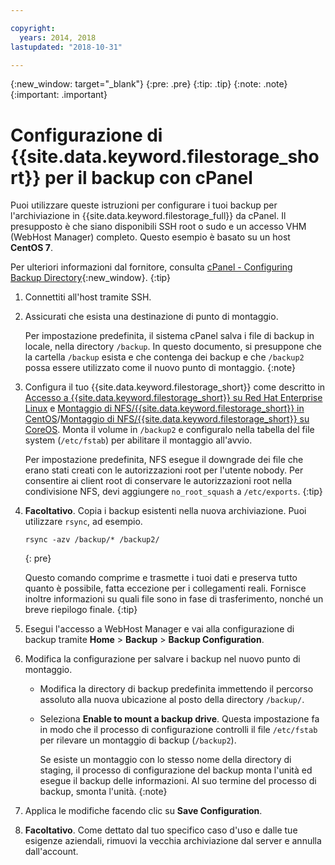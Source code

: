 ```yaml
---

copyright:
  years: 2014, 2018
lastupdated: "2018-10-31"

---
```

{:new_window: target="_blank"}
{:pre: .pre}
{:tip: .tip}
{:note: .note}
{:important: .important}

# Configurazione di {{site.data.keyword.filestorage_short}} per il backup con cPanel

Puoi utilizzare queste istruzioni per configurare i tuoi backup per l'archiviazione in {{site.data.keyword.filestorage_full}} da cPanel. Il presupposto è che siano disponibili SSH root o sudo e un accesso VHM (WebHost Manager) completo. Questo esempio è basato su un host **CentOS 7**.

Per ulteriori informazioni dal fornitore, consulta [cPanel - Configuring Backup Directory](https://docs.cpanel.net/display/68Docs/Backup+Configuration#BackupConfiguration-ConfigureBackupDirectory){:new_window}.
{:tip}

1. Connettiti all'host tramite SSH.
2. Assicurati che esista una destinazione di punto di montaggio. <br />

   Per impostazione predefinita, il sistema cPanel salva i file di backup in locale, nella directory `/backup`. In questo documento, si presuppone che la cartella `/backup` esista e che contenga dei backup e che `/backup2` possa essere utilizzato come il nuovo punto di montaggio.
   {:note}

3. Configura il tuo {{site.data.keyword.filestorage_short}} come descritto in [Accesso a {{site.data.keyword.filestorage_short}} su Red Hat Enterprise Linux](accessing-file-storage-linux.html) e [Montaggio di NFS/{{site.data.keyword.filestorage_short}} in CentOS](mounting-nsf-file-storage.html)/[Montaggio di NFS/{{site.data.keyword.filestorage_short}} su CoreOS](mounting-storage-coreos.html). Monta il volume in `/backup2` e configuralo nella tabella del file system (`/etc/fstab`) per abilitare il montaggio all'avvio. <br />

   Per impostazione predefinita, NFS esegue il downgrade dei file che erano stati creati con le autorizzazioni root per l'utente nobody. Per consentire ai client root di conservare le autorizzazioni root nella condivisione NFS, devi aggiungere `no_root_squash` a `/etc/exports`.
   {:tip}

4. **Facoltativo**. Copia i backup esistenti nella nuova archiviazione. Puoi utilizzare `rsync`, ad esempio.
   ```
   rsync -azv /backup/* /backup2/
   ```
   {: pre}

    Questo comando comprime e trasmette i tuoi dati e preserva tutto quanto è possibile, fatta eccezione per i collegamenti reali. Fornisce inoltre informazioni su quali file sono in fase di trasferimento, nonché un breve riepilogo finale.
    {:tip}

5. Esegui l'accesso a WebHost Manager e vai alla configurazione di backup tramite **Home** > **Backup** > **Backup Configuration**.

6. Modifica la configurazione per salvare i backup nel nuovo punto di montaggio.
    - Modifica la directory di backup predefinita immettendo il percorso assoluto alla nuova ubicazione al posto della directory `/backup/`.
    - Seleziona **Enable to mount a backup drive**. Questa impostazione fa in modo che il processo di configurazione controlli il file `/etc/fstab` per rilevare un montaggio di backup (`/backup2`). <br />

      Se esiste un montaggio con lo stesso nome della directory di staging, il processo di configurazione del backup monta l'unità ed esegue il backup delle informazioni. Al suo termine del processo di backup, smonta l'unità.
      {:note}
7. Applica le modifiche facendo clic su **Save Configuration**.
8. **Facoltativo**. Come dettato dal tuo specifico caso d'uso e dalle tue esigenze aziendali, rimuovi la vecchia archiviazione dal server e annulla dall'account.
